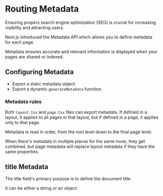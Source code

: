 # Routing Metadata

Ensuring propers search engine optimization (SEO) is crucial for increasing visibility and attracting users.

Next.js introduced the Metadata API which allows you to define metadata for each page.

Metadata ensures accurate and relevant information is displayed when your pages are shared or indexed.

## Configuring Metadata

- Export a static metadata object.
- Export a dynamic `generateMetadata` function.

### Metadata rules

Both `layout.tsx` and `page.tsx` files can export metadata. If defined in a layout, it applies to all pages in that layout, but if defined in a page, it applies only to that page.

Metadata is read in order, from the root level down to the final page level.

When there's metadata in multiple places for the same route, they get combined, but page metadata will replace layout metadata if they have the same properties.

## title Metadata

The title field's primary purpose is to define the document title.

It can be either a string or an object.
